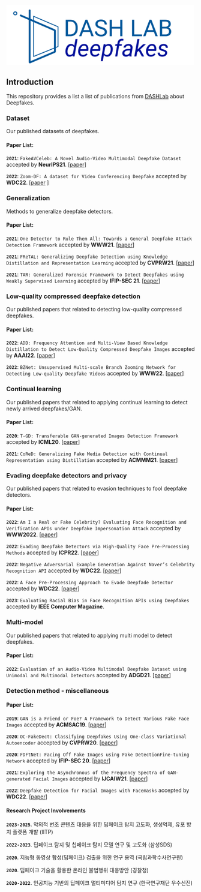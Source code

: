 <img src="asset/icon.png" title="Logo" width="500" />

## Introduction

This repository provides a list a list of publications from [DASHLab](https://dash-lab.github.io/) about Deepfakes.

### Dataset
Our published datasets of deepfakes.

#### Paper List:

**`2021`**: `FakeAVCeleb: A Novel Audio-Video Multimodal Deepfake Dataset` accepted by **NeurIPS21**. [[paper](https://arxiv.org/abs/2108.05080)]


**`2022`**: `Zoom-DF: A dataset for Video Conferencing Deepfake` accepted by **WDC22**. [[paper](https://dl.acm.org/doi/abs/10.1145/3494109.3527195) ]

### Generalization
Methods to generalize deepfake detectors.

#### Paper List:


**`2021`**: `One Detector to Rule Them All: Towards a General Deepfake Attack Detection Framework` accepted by **WWW21**. [[paper](https://dl.acm.org/doi/abs/10.1145/3442381.3449809)]

**`2021`**: `FReTAL: Generalizing Deepfake Detection using Knowledge Distillation and Representation Learning` accepted by **CVPRW21**. [[paper](https://openaccess.thecvf.com/content/CVPR2021W/WMF/html/Kim_FReTAL_Generalizing_Deepfake_Detection_Using_Knowledge_Distillation_and_Representation_Learning_CVPRW_2021_paper.html)]

**`2021`**: `TAR: Generalized Forensic Framework to Detect Deepfakes using Weakly Supervised Learning` accepted by **IFIP-SEC 21**. [[paper](https://arxiv.org/abs/2105.06117)]

### Low-quality compressed deepfake detection
Our published papers that related to detecting low-quality compressed deepfakes.

#### Paper List:

**`2022`**: `ADD: Frequency Attention and Multi-View Based Knowledge Distillation to Detect Low-Quality Compressed Deepfake Images` accepted by **AAAI22**. [[paper](https://ojs.aaai.org/index.php/AAAI/article/view/19886)]

**`2022`**: `BZNet: Unsupervised Multi-scale Branch Zooming Network for Detecting Low-quality Deepfake Videos` accepted by **WWW22**. [[paper](https://dl.acm.org/doi/abs/10.1145/3485447.3512245)]



### Continual learning
Our published papers that related to applying continual learning to detect newly arrived deepfakes/GAN.

#### Paper List:

**`2020`**: `T-GD: Transferable GAN-generated Images Detection Framework` accepted by **ICML20**. [[paper](https://arxiv.org/abs/2008.04115)]

**`2021`**: `CoReD: Generalizing Fake Media Detection with Continual Representation using Distillation` accepted by **ACMMM21**. [[paper](https://arxiv.org/abs/2107.02408)]


### Evading deepfake detectors and privacy
Our published papers that related to evasion techniques to fool deepfake detectors.

#### Paper List:

**`2022`**: `Am I a Real or Fake Celebrity? Evaluating Face Recognition and Verification APIs under Deepfake Impersonation Attack` accepted by **WWW2022**. [[paper](https://arxiv.org/abs/2103.00847)]

**`2022`**: `Evading Deepfake Detectors via High-Quality Face Pre-Processing Methods` accepted by **ICPR22**. [[paper](https://ieeexplore.ieee.org/document/9956520)]

**`2022`**: `Negative Adversarial Example Generation Against Naver’s Celebrity Recognition API` accepted by **WDC22**. [[paper](https://dl.acm.org/doi/abs/10.1145/3494109.3527193)]

**`2022`**: `A Face Pre-Processing Approach to Evade Deepfade Detector` accepted by **WDC22**. [[paper](https://dl.acm.org/doi/10.1145/3494109.3527190)]

**`2023`**: `Evaluating Racial Bias in Face Recognition APIs using Deepfakes` accepted by **IEEE Computer Magazine**. 


### Multi-model
Our published papers that related to  applying multi model to detect deepfakes.

#### Paper List:

**`2022`**: `Evaluation of an Audio-Video Multimodal Deepfake Dataset using Unimodal and Multimodal Detectors` accepted by **ADGD21**. [[paper](https://arxiv.org/abs/2109.02993)]


### Detection method - miscellaneous


#### Paper List:

**`2019`**: `GAN is a Friend or Foe? A Framework to Detect Various Fake Face Images` accepted by **ACMSAC19**. [[paper](https://dl.acm.org/doi/10.1145/3297280.3297410)]


**`2020`**: `OC-FakeDect: Classifying Deepfakes Using One-class Variational Autoencoder` accepted by **CVPRW20**. [[paper](https://openaccess.thecvf.com/content_CVPRW_2020/papers/w39/Khalid_OC-FakeDect_Classifying_Deepfakes_Using_One-Class_Variational_Autoencoder_CVPRW_2020_paper.pdf)]

**`2020`**: `FDFtNet: Facing Off Fake Images using Fake DetectionFine-tuning Network`  accepted by **IFIP-SEC 20**. [[paper](https://arxiv.org/abs/2001.01265)]

**`2021`**: `Exploring the Asynchronous of the Frequency Spectra of GAN-generated Facial Images` accepted by **IJCAIW21**. [[paper](https://arxiv.org/abs/2112.08050)]


**`2022`**: `Deepfake Detection for Facial Images with Facemasks` accepted by **WDC22**. [[paper](https://arxiv.org/abs/2202.11359)]




#### Research Project Involvements

**`2023-2025`**. 악의적 변조 콘텐츠 대응을 위한 딥페이크 탐지 고도화, 생성억제, 유포 방지 플랫폼 개발 (IITP)

**`2022-2023`**. 딥페이크 탐지 및 칩페이크 탐지 모델 연구 및 고도화 (삼성SDS)

**`2020`**. 지능형 동영상 합성(딥페이크) 검출을 위한 연구 용역 (국립과학수사연구원)

**`2020`**. 딥페이크 기술을 활용한  온라인 불법행위 대응방안 (경찰청)

**`2020-2022`**. 인공지능 기반의 딥페이크 멀티미디어 탐지 연구 (한국연구재단 우수신진)






